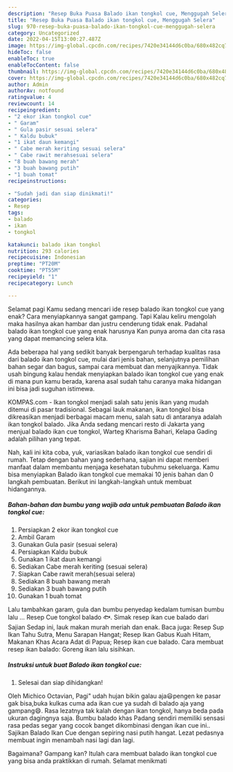 ```yaml
---
description: "Resep Buka Puasa Balado ikan tongkol cue, Menggugah Selera"
title: "Resep Buka Puasa Balado ikan tongkol cue, Menggugah Selera"
slug: 970-resep-buka-puasa-balado-ikan-tongkol-cue-menggugah-selera
category: Uncategorized
date: 2022-04-15T13:00:27.487Z
image: https://img-global.cpcdn.com/recipes/7420e34144d6c0ba/680x482cq70/balado-ikan-tongkol-cue-foto-resep-utama.jpg
hideToc: false
enableToc: true
enableTocContent: false
thumbnail: https://img-global.cpcdn.com/recipes/7420e34144d6c0ba/680x482cq70/balado-ikan-tongkol-cue-foto-resep-utama.jpg
cover: https://img-global.cpcdn.com/recipes/7420e34144d6c0ba/680x482cq70/balado-ikan-tongkol-cue-foto-resep-utama.jpg
author: Admin
authorAv: notfound
ratingvalue: 4
reviewcount: 14
recipeingredient:
- "2 ekor ikan tongkol cue"
- " Garam"
- " Gula pasir sesuai selera"
- " Kaldu bubuk"
- "1 ikat daun kemangi"
- " Cabe merah keriting sesuai selera"
- " Cabe rawit merahsesuai selera"
- "8 buah bawang merah"
- "3 buah bawang putih"
- "1 buah tomat"
recipeinstructions:

- "Sudah jadi dan siap dinikmati!"
categories:
- Resep
tags:
- balado
- ikan
- tongkol

katakunci: balado ikan tongkol 
nutrition: 293 calories
recipecuisine: Indonesian
preptime: "PT20M"
cooktime: "PT55M"
recipeyield: "1"
recipecategory: Lunch

---
```



Selamat pagi Kamu sedang mencari ide resep balado ikan tongkol cue yang enak? Cara menyiapkannya sangat gampang. Tapi Kalau keliru mengolah maka hasilnya akan hambar dan justru cenderung tidak enak. Padahal balado ikan tongkol cue yang enak harusnya Kan punya aroma dan cita rasa yang dapat memancing selera kita.


Ada beberapa hal yang sedikit banyak berpengaruh terhadap kualitas rasa dari balado ikan tongkol cue, mulai dari jenis bahan, selanjutnya pemilihan bahan segar dan bagus, sampai cara membuat dan menyajikannya. Tidak usah bingung kalau hendak menyiapkan balado ikan tongkol cue yang enak di mana pun kamu berada, karena asal sudah tahu caranya maka hidangan ini bisa jadi suguhan istimewa.

KOMPAS.com - Ikan tongkol menjadi salah satu jenis ikan yang mudah ditemui di pasar tradisional. Sebagai lauk makanan, ikan tongkol bisa dikreasikan menjadi berbagai macam menu, salah satu di antaranya adalah ikan tongkol balado. Jika Anda sedang mencari resto di Jakarta yang menjual balado ikan cue tongkol, Warteg Kharisma Bahari, Kelapa Gading adalah pilihan yang tepat.


Nah, kali ini kita coba, yuk, variasikan balado ikan tongkol cue sendiri di rumah. Tetap dengan bahan yang sederhana, sajian ini dapat memberi manfaat dalam membantu menjaga kesehatan tubuhmu sekeluarga. Kamu bisa menyiapkan Balado ikan tongkol cue memakai 10 jenis bahan dan 0 langkah pembuatan. Berikut ini langkah-langkah untuk membuat hidangannya.

<!--inarticleads1-->

##### Bahan-bahan dan bumbu yang wajib ada untuk pembuatan Balado ikan tongkol cue:

1. Persiapkan 2 ekor ikan tongkol cue
1. Ambil  Garam
1. Gunakan  Gula pasir (sesuai selera)
1. Persiapkan  Kaldu bubuk
1. Gunakan 1 ikat daun kemangi
1. Sediakan  Cabe merah keriting (sesuai selera)
1. Siapkan  Cabe rawit merah(sesuai selera)
1. Sediakan 8 buah bawang merah
1. Sediakan 3 buah bawang putih
1. Gunakan 1 buah tomat


Lalu tambahkan garam, gula dan bumbu penyedap kedalam tumisan bumbu lalu … Resep Cue tongkol balado 🐟. Simak resep ikan cue balado dari Sajian Sedap ini, lauk makan murah meriah dan enak. Baca juga: Resep Sup Ikan Tahu Sutra, Menu Sarapan Hangat; Resep Ikan Gabus Kuah Hitam, Makanan Khas Acara Adat di Papua; Resep ikan cue balado. Cara membuat resep ikan balado: Goreng ikan lalu sisihkan. 

<!--inarticleads2-->

##### Instruksi untuk buat Balado ikan tongkol cue:


1. Selesai dan siap dihidangkan!

Oleh Michico Octavian, Pagi&#34; udah hujan bikin galau aja😃pengen ke pasar gak bisa,buka kulkas cuma ada ikan cue ya sudah di balado aja yang gampang😄. Rasa lezatnya tak kalah dengan ikan tongkol, hanya beda pada ukuran dagingnya saja. Bumbu balado khas Padang sendiri memiliki sensasi rasa pedas segar yang cocok banget dikombinasi dengan ikan cue ini.. Sajikan Balado Ikan Cue dengan sepiring nasi putih hangat. Lezat pedasnya membuat ingin menambah nasi lagi dan lagi. 

Bagaimana? Gampang kan? Itulah cara membuat balado ikan tongkol cue yang bisa anda praktikkan di rumah. Selamat menikmati
